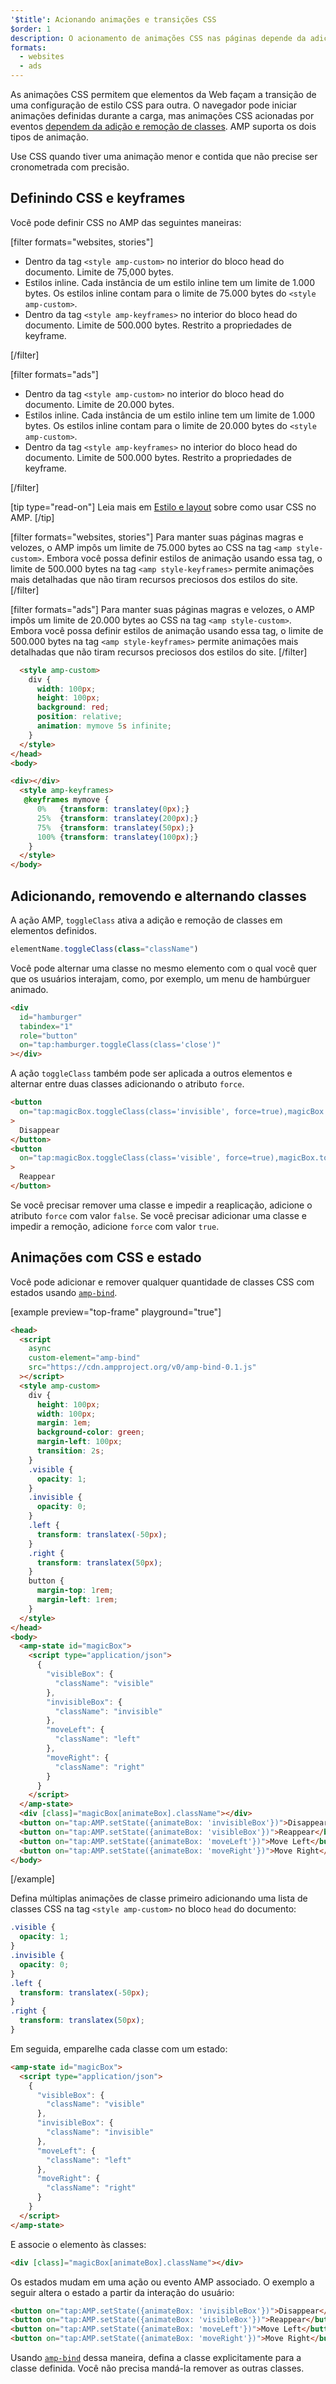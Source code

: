 ```yaml
---
'$title': Acionando animações e transições CSS
$order: 1
description: O acionamento de animações CSS nas páginas depende da adição e remoção de classes via JavaScript. Você pode obter o mesmo comportamento nas páginas AMP usando a ação toggleClass ...
formats:
  - websites
  - ads
---
```


As animações CSS permitem que elementos da Web façam a transição de uma configuração de estilo CSS para outra. O navegador pode iniciar animações definidas durante a carga, mas animações CSS acionadas por eventos [dependem da adição e remoção de classes](https://developer.mozilla.org/en-US/docs/Web/CSS/CSS_Animations/Using_CSS_animations). AMP suporta os dois tipos de animação.

Use CSS quando tiver uma animação menor e contida que não precise ser cronometrada com precisão.

## Definindo CSS e keyframes

Você pode definir CSS no AMP das seguintes maneiras:

[filter formats="websites, stories"]

- Dentro da tag `<style amp-custom>` no interior do bloco head do documento. Limite de 75,000 bytes.
- Estilos inline. Cada instância de um estilo inline tem um limite de 1.000 bytes. Os estilos inline contam para o limite de 75.000 bytes do `<style amp-custom>`.
- Dentro da tag `<style amp-keyframes>` no interior do bloco head do documento. Limite de 500.000 bytes. Restrito a propriedades de keyframe.

[/filter]

[filter formats="ads"]

- Dentro da tag `<style amp-custom>` no interior do bloco head do documento. Limite de 20.000 bytes.
- Estilos inline. Cada instância de um estilo inline tem um limite de 1.000 bytes. Os estilos inline contam para o limite de 20.000 bytes do `<style amp-custom>`.
- Dentro da tag `<style amp-keyframes>` no interior do bloco head do documento. Limite de 500.000 bytes. Restrito a propriedades de keyframe.

[/filter]

[tip type="read-on"] Leia mais em [Estilo e layout](../style_and_layout/index.md) sobre como usar CSS no AMP. [/tip]

[filter formats="websites, stories"] Para manter suas páginas magras e velozes, o AMP impôs um limite de 75.000 bytes ao CSS na tag `<amp style-custom>`. Embora você possa definir estilos de animação usando essa tag, o limite de 500.000 bytes na tag `<amp style-keyframes>` permite animações mais detalhadas que não tiram recursos preciosos dos estilos do site. [/filter]

[filter formats="ads"] Para manter suas páginas magras e velozes, o AMP impôs um limite de 20.000 bytes ao CSS na tag `<amp style-custom>`. Embora você possa definir estilos de animação usando essa tag, o limite de 500.000 bytes na tag `<amp style-keyframes>` permite animações mais detalhadas que não tiram recursos preciosos dos estilos do site. [/filter]

```html
  <style amp-custom>
    div {
      width: 100px;
      height: 100px;
      background: red;
      position: relative;
      animation: mymove 5s infinite;
    }
  </style>
</head>
<body>

<div></div>
  <style amp-keyframes>
   @keyframes mymove {
      0%   {transform: translatey(0px);}
      25%  {transform: translatey(200px);}
      75%  {transform: translatey(50px);}
      100% {transform: translatey(100px);}
    }
  </style>
</body>
```

## Adicionando, removendo e alternando classes

A ação AMP, `toggleClass` ativa a adição e remoção de classes em elementos definidos.

```js
elementName.toggleClass(class="className")
```

Você pode alternar uma classe no mesmo elemento com o qual você quer que os usuários interajam, como, por exemplo, um menu de hambúrguer animado.

```html
<div
  id="hamburger"
  tabindex="1"
  role="button"
  on="tap:hamburger.toggleClass(class='close')"
></div>
```

A ação `toggleClass` também pode ser aplicada a outros elementos e alternar entre duas classes adicionando o atributo `force`.

```html
<button
  on="tap:magicBox.toggleClass(class='invisible', force=true),magicBox.toggleClass(class='visible', force=false)"
>
  Disappear
</button>
<button
  on="tap:magicBox.toggleClass(class='visible', force=true),magicBox.toggleClass(class='invisible', force=false)"
>
  Reappear
</button>
```

Se você precisar remover uma classe e impedir a reaplicação, adicione o atributo `force` com valor `false`. Se você precisar adicionar uma classe e impedir a remoção, adicione `force` com valor `true`.

## Animações com CSS e estado

Você pode adicionar e remover qualquer quantidade de classes CSS com estados usando [`amp-bind`](../../../../documentation/components/reference/amp-bind.md).

[example preview="top-frame" playground="true"]

```html
<head>
  <script
    async
    custom-element="amp-bind"
    src="https://cdn.ampproject.org/v0/amp-bind-0.1.js"
  ></script>
  <style amp-custom>
    div {
      height: 100px;
      width: 100px;
      margin: 1em;
      background-color: green;
      margin-left: 100px;
      transition: 2s;
    }
    .visible {
      opacity: 1;
    }
    .invisible {
      opacity: 0;
    }
    .left {
      transform: translatex(-50px);
    }
    .right {
      transform: translatex(50px);
    }
    button {
      margin-top: 1rem;
      margin-left: 1rem;
    }
  </style>
</head>
<body>
  <amp-state id="magicBox">
    <script type="application/json">
      {
        "visibleBox": {
          "className": "visible"
        },
        "invisibleBox": {
          "className": "invisible"
        },
        "moveLeft": {
          "className": "left"
        },
        "moveRight": {
          "className": "right"
        }
      }
    </script>
  </amp-state>
  <div [class]="magicBox[animateBox].className"></div>
  <button on="tap:AMP.setState({animateBox: 'invisibleBox'})">Disappear</button>
  <button on="tap:AMP.setState({animateBox: 'visibleBox'})">Reappear</button>
  <button on="tap:AMP.setState({animateBox: 'moveLeft'})">Move Left</button>
  <button on="tap:AMP.setState({animateBox: 'moveRight'})">Move Right</button>
</body>
```

[/example]

Defina múltiplas animações de classe primeiro adicionando uma lista de classes CSS na tag `<style amp-custom>` no bloco `head` do documento:

```css
.visible {
  opacity: 1;
}
.invisible {
  opacity: 0;
}
.left {
  transform: translatex(-50px);
}
.right {
  transform: translatex(50px);
}
```

Em seguida, emparelhe cada classe com um estado:

```html
<amp-state id="magicBox">
  <script type="application/json">
    {
      "visibleBox": {
        "className": "visible"
      },
      "invisibleBox": {
        "className": "invisible"
      },
      "moveLeft": {
        "className": "left"
      },
      "moveRight": {
        "className": "right"
      }
    }
  </script>
</amp-state>
```

E associe o elemento às classes:

```html
<div [class]="magicBox[animateBox].className"></div>
```

Os estados mudam em uma ação ou evento AMP associado. O exemplo a seguir altera o estado a partir da interação do usuário:

```html
<button on="tap:AMP.setState({animateBox: 'invisibleBox'})">Disappear</button>
<button on="tap:AMP.setState({animateBox: 'visibleBox'})">Reappear</button>
<button on="tap:AMP.setState({animateBox: 'moveLeft'})">Move Left</button>
<button on="tap:AMP.setState({animateBox: 'moveRight'})">Move Right</button>
```

Usando [`amp-bind`](../../../../documentation/components/reference/amp-bind.md) dessa maneira, defina a classe explicitamente para a classe definida. Você não precisa mandá-la remover as outras classes.
